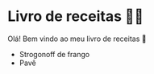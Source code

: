# Livro de receitas :man_cook:  #

Olá! Bem vindo ao meu livro de receitas :wave:

- Strogonoff de frango
- Pavê

